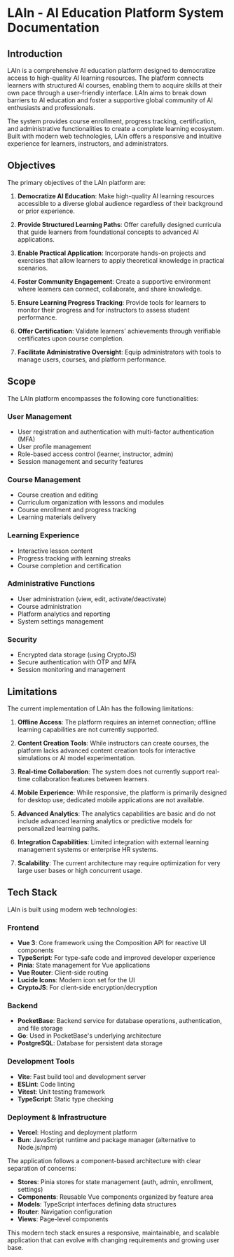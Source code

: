 # LAIn - AI Education Platform System Documentation

## Introduction

LAIn is a comprehensive AI education platform designed to democratize access to high-quality AI learning resources. The platform connects learners with structured AI courses, enabling them to acquire skills at their own pace through a user-friendly interface. LAIn aims to break down barriers to AI education and foster a supportive global community of AI enthusiasts and professionals.

The system provides course enrollment, progress tracking, certification, and administrative functionalities to create a complete learning ecosystem. Built with modern web technologies, LAIn offers a responsive and intuitive experience for learners, instructors, and administrators.

## Objectives

The primary objectives of the LAIn platform are:

1. **Democratize AI Education**: Make high-quality AI learning resources accessible to a diverse global audience regardless of their background or prior experience.

2. **Provide Structured Learning Paths**: Offer carefully designed curricula that guide learners from foundational concepts to advanced AI applications.

3. **Enable Practical Application**: Incorporate hands-on projects and exercises that allow learners to apply theoretical knowledge in practical scenarios.

4. **Foster Community Engagement**: Create a supportive environment where learners can connect, collaborate, and share knowledge.

5. **Ensure Learning Progress Tracking**: Provide tools for learners to monitor their progress and for instructors to assess student performance.

6. **Offer Certification**: Validate learners' achievements through verifiable certificates upon course completion.

7. **Facilitate Administrative Oversight**: Equip administrators with tools to manage users, courses, and platform performance.

## Scope

The LAIn platform encompasses the following core functionalities:

### User Management
- User registration and authentication with multi-factor authentication (MFA)
- User profile management
- Role-based access control (learner, instructor, admin)
- Session management and security features

### Course Management
- Course creation and editing
- Curriculum organization with lessons and modules
- Course enrollment and progress tracking
- Learning materials delivery

### Learning Experience
- Interactive lesson content
- Progress tracking with learning streaks
- Course completion and certification

### Administrative Functions
- User administration (view, edit, activate/deactivate)
- Course administration
- Platform analytics and reporting
- System settings management

### Security
- Encrypted data storage (using CryptoJS)
- Secure authentication with OTP and MFA
- Session monitoring and management

## Limitations

The current implementation of LAIn has the following limitations:

1. **Offline Access**: The platform requires an internet connection; offline learning capabilities are not currently supported.

2. **Content Creation Tools**: While instructors can create courses, the platform lacks advanced content creation tools for interactive simulations or AI model experimentation.

3. **Real-time Collaboration**: The system does not currently support real-time collaboration features between learners.

4. **Mobile Experience**: While responsive, the platform is primarily designed for desktop use; dedicated mobile applications are not available.

5. **Advanced Analytics**: The analytics capabilities are basic and do not include advanced learning analytics or predictive models for personalized learning paths.

6. **Integration Capabilities**: Limited integration with external learning management systems or enterprise HR systems.

7. **Scalability**: The current architecture may require optimization for very large user bases or high concurrent usage.

## Tech Stack

LAIn is built using modern web technologies:

### Frontend
- **Vue 3**: Core framework using the Composition API for reactive UI components
- **TypeScript**: For type-safe code and improved developer experience
- **Pinia**: State management for Vue applications
- **Vue Router**: Client-side routing
- **Lucide Icons**: Modern icon set for the UI
- **CryptoJS**: For client-side encryption/decryption

### Backend
- **PocketBase**: Backend service for database operations, authentication, and file storage
- **Go**: Used in PocketBase's underlying architecture
- **PostgreSQL**: Database for persistent data storage

### Development Tools
- **Vite**: Fast build tool and development server
- **ESLint**: Code linting
- **Vitest**: Unit testing framework
- **TypeScript**: Static type checking

### Deployment & Infrastructure
- **Vercel**: Hosting and deployment platform
- **Bun**: JavaScript runtime and package manager (alternative to Node.js/npm)

The application follows a component-based architecture with clear separation of concerns:
- **Stores**: Pinia stores for state management (auth, admin, enrollment, settings)
- **Components**: Reusable Vue components organized by feature area
- **Models**: TypeScript interfaces defining data structures
- **Router**: Navigation configuration
- **Views**: Page-level components

This modern tech stack ensures a responsive, maintainable, and scalable application that can evolve with changing requirements and growing user base.
